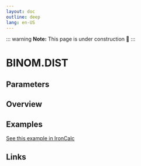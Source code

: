 ```yaml
---
layout: doc
outline: deep
lang: en-US
---
```


::: warning
**Note:** This page is under construction 🚧
:::

# BINOM.DIST

## Parameters

## Overview

## Examples

[See this example in IronCalc](https://app.ironcalc.com/?filename=binom.dist)

## Links